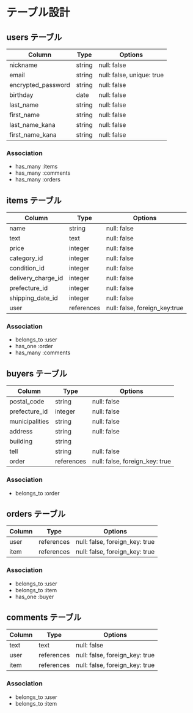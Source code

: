# テーブル設計

## users テーブル

| Column              | Type       | Options                   |
| ------------------- | ---------- | ------------------------- |
| nickname            | string     | null: false               |
| email               | string     | null: false, unique: true |
| encrypted_password  | string     | null: false               |
| birthday            | date       | null: false               |
| last_name           | string     | null: false               |
| first_name          | string     | null: false               |
| last_name_kana      | string     | null: false               |
| first_name_kana     | string     | null: false               |

### Association

- has_many :items
- has_many :comments
- has_many :orders


## items テーブル

| Column              | Type         | Options                        |
| ------------------- | ------------ | ------------------------------ |
| name                | string       | null: false                    |
| text                | text         | null: false                    |
| price               | integer      | null: false                    |
| category_id         | integer      | null: false                    |
| condition_id        | integer      | null: false                    |
| delivery_charge_id  | integer      | null: false                    |
| prefecture_id       | integer      | null: false                    |
| shipping_date_id    | integer      | null: false                    |
| user                | references   | null: false, foreign_key:true  |

### Association

- belongs_to :user
- has_one    :order
- has_many   :comments


## buyers テーブル

| Column           | Type        | Options                          |
| ---------------- | ----------- | -------------------------------- |
| postal_code      | string      | null: false                      |
| prefecture_id    | integer     | null: false                      |
| municipalities   | string      | null: false                      |
| address          | string      | null: false                      |
| building         | string      |                                  |
| tell             | string      | null: false                      |
| order            | references  | null: false, foreign_key: true   |

### Association

- belongs_to :order


## orders テーブル

| Column | Type       | Options                        |
| ------ | ---------- | ------------------------------ |
| user   | references | null: false, foreign_key: true |
| item   | references | null: false, foreign_key: true |

### Association

- belongs_to :user
- belongs_to :item
- has_one    :buyer


## comments テーブル

| Column    | Type       | Options                        |
| --------- | ---------- | ------------------------------ |
| text      | text       | null: false                    |
| user      | references | null: false, foreign_key: true |
| item      | references | null: false, foreign_key: true |

### Association

- belongs_to :user
- belongs_to :item

